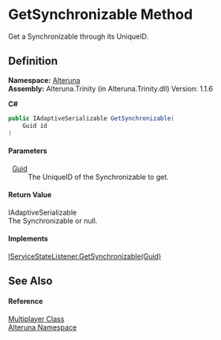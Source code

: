 # GetSynchronizable Method


Get a Synchronizable through its UniqueID.



## Definition
**Namespace:** <a href="N_Alteruna">Alteruna</a>  
**Assembly:** Alteruna.Trinity (in Alteruna.Trinity.dll) Version: 1.1.6

**C#**
``` C#
public IAdaptiveSerializable GetSynchronizable(
	Guid id
)
```



#### Parameters
<dl><dt>  <a href="https://learn.microsoft.com/dotnet/api/system.guid" target="_blank" rel="noopener noreferrer">Guid</a></dt><dd>The UniqueID of the Synchronizable to get.</dd></dl>

#### Return Value
IAdaptiveSerializable  
The Synchronizable or null.

#### Implements
<a href="M_Alteruna_IServiceStateListener_GetSynchronizable">IServiceStateListener.GetSynchronizable(Guid)</a>  


## See Also


#### Reference
<a href="T_Alteruna_Multiplayer">Multiplayer Class</a>  
<a href="N_Alteruna">Alteruna Namespace</a>  
